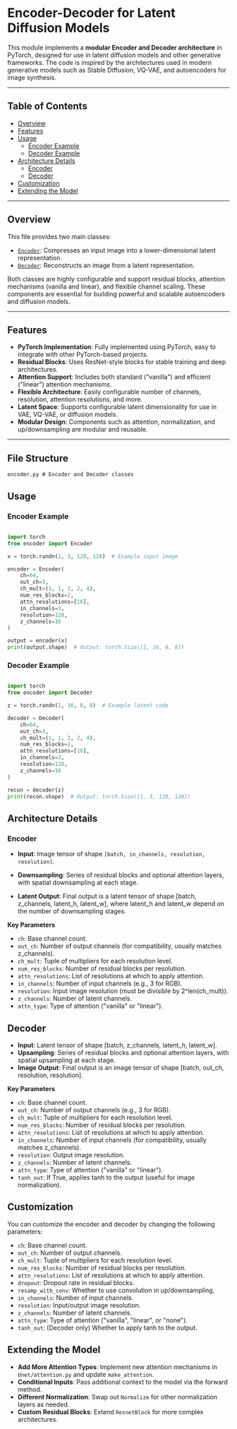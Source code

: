 # Encoder-Decoder for Latent Diffusion Models

This module implements a **modular Encoder and Decoder architecture** in PyTorch, designed for use in latent diffusion models and other generative frameworks. The code is inspired by the architectures used in modern generative models such as Stable Diffusion, VQ-VAE, and autoencoders for image synthesis.

---

## Table of Contents

- [Overview](#overview)
- [Features](#features)
- [Usage](#usage)
  - [Encoder Example](#encoder-example)
  - [Decoder Example](#decoder-example)
- [Architecture Details](#architecture-details)
  - [Encoder](#encoder)
  - [Decoder](#decoder)
- [Customization](#customization)
- [Extending the Model](#extending-the-model)


---

## Overview

This file provides two main classes:

- [`Encoder`](encoder.py): Compresses an input image into a lower-dimensional latent representation.
- [`Decoder`](encoder.py): Reconstructs an image from a latent representation.

Both classes are highly configurable and support residual blocks, attention mechanisms (vanilla and linear), and flexible channel scaling. These components are essential for building powerful and scalable autoencoders and diffusion models.

---

## Features

- **PyTorch Implementation**: Fully implemented using PyTorch, easy to integrate with other PyTorch-based projects.
- **Residual Blocks**: Uses ResNet-style blocks for stable training and deep architectures.
- **Attention Support**: Includes both standard ("vanilla") and efficient ("linear") attention mechanisms.
- **Flexible Architecture**: Easily configurable number of channels, resolution, attention resolutions, and more.
- **Latent Space**: Supports configurable latent dimensionality for use in VAE, VQ-VAE, or diffusion models.
- **Modular Design**: Components such as attention, normalization, and up/downsampling are modular and reusable.

---

## File Structure

```
encoder.py # Encoder and Decoder classes
```

## Usage

### Encoder Example

```python

import torch
from encoder import Encoder

x = torch.randn(1, 3, 128, 128)  # Example input image

encoder = Encoder(
    ch=64,
    out_ch=3,
    ch_mult=(1, 1, 2, 2, 4),
    num_res_blocks=2,
    attn_resolutions=[16],
    in_channels=3,
    resolution=128,
    z_channels=16
)

output = encoder(x)
print(output.shape)  # Output: torch.Size([1, 16, 8, 8])
```

### Decoder Example 

```python

import torch
from encoder import Decoder

z = torch.randn(1, 16, 8, 8)  # Example latent code

decoder = Decoder(
    ch=64,
    out_ch=3,
    ch_mult=(1, 1, 2, 2, 4),
    num_res_blocks=2,
    attn_resolutions=[16],
    in_channels=3,
    resolution=128,
    z_channels=16
)

recon = decoder(z)
print(recon.shape)  # Output: torch.Size([1, 3, 128, 128])
```

## Architecture Details

### Encoder

- **Input**: Image tensor of shape `[batch, in_channels, resolution, resolution]`.

- **Downsampling**: Series of residual blocks and optional attention layers, with spatial downsampling at each stage.

- **Latent Output**: Final output is a latent tensor of shape [batch, z_channels, latent_h, latent_w], where latent_h and latent_w depend on the number of downsampling stages.

**Key Parameters**

- `ch`: Base channel count.
- `out_ch`: Number of output channels (for compatibility, usually matches z_channels).
- `ch_mult`: Tuple of multipliers for each resolution level.
- `num_res_blocks`: Number of residual blocks per resolution.
- `attn_resolutions`: List of resolutions at which to apply attention.
- `in_channels`: Number of input channels (e.g., 3 for RGB).
- `resolution`: Input image resolution (must be divisible by 2^len(ch_mult)).
- `z_channels`: Number of latent channels.
- `attn_type`: Type of attention ("vanilla" or "linear").


## Decoder

- **Input**: Latent tensor of shape [batch, z_channels, latent_h, latent_w].
- **Upsampling**: Series of residual blocks and optional attention layers, with spatial upsampling at each stage.
- **Image Output**: Final output is an image tensor of shape [batch, out_ch, resolution, resolution].


**Key Parameters**

- `ch`: Base channel count.
- `out_ch`: Number of output channels (e.g., 3 for RGB).
- `ch_mult`: Tuple of multipliers for each resolution level.
- `num_res_blocks`: Number of residual blocks per resolution.
- `attn_resolutions`: List of resolutions at which to apply attention.
- `in_channels`: Number of input channels (for compatibility, usually matches z_channels).
- `resolution`: Output image resolution.
- `z_channels`: Number of latent channels.
- `attn_type`: Type of attention ("vanilla" or "linear").
- `tanh_out`: If True, applies tanh to the output (useful for image normalization).

## Customization
You can customize the encoder and decoder by changing the following parameters:

- `ch`: Base channel count.
- `out_ch`: Number of output channels.
- `ch_mult`: Tuple of multipliers for each resolution level.
- `num_res_blocks`: Number of residual blocks per resolution.
- `attn_resolutions`: List of resolutions at which to apply attention.
- `dropout`: Dropout rate in residual blocks.
- `resamp_with_conv`: Whether to use convolution in up/downsampling.
- `in_channels`: Number of input channels.
- `resolution`: Input/output image resolution.
- `z_channels`: Number of latent channels.
- `attn_type`: Type of attention ("vanilla", "linear", or "none").
- `tanh_out`: (Decoder only) Whether to apply tanh to the output.


## Extending the Model

- **Add More Attention Types**: Implement new attention mechanisms in `Unet/attention.py` and update `make_attention`.
- **Conditional Inputs**: Pass additional context to the model via the forward method.
- **Different Normalization**: Swap out `Normalize` for other normalization layers as needed.
- **Custom Residual Blocks**: Extend `ResnetBlock` for more complex architectures.

